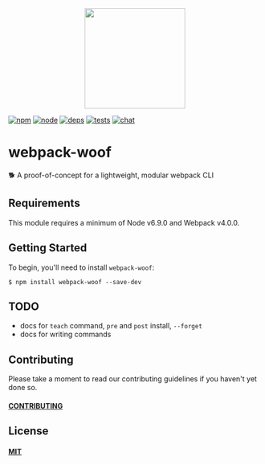 <div align="center">
  <a href="https://github.com/webpack/webpack">
    <img width="200" height="200" src="https://webpack.js.org/assets/icon-square-big.svg">
  </a>
</div>

[![npm][npm]][npm-url]
[![node][node]][node-url]
[![deps][deps]][deps-url]
[![tests][tests]][tests-url]
[![chat][chat]][chat-url]

# webpack-woof

🐕 A proof-of-concept for a lightweight, modular webpack CLI

## Requirements

This module requires a minimum of Node v6.9.0 and Webpack v4.0.0.

## Getting Started

To begin, you'll need to install `webpack-woof`:

```console
$ npm install webpack-woof --save-dev
```

## TODO

- docs for `teach` command, `pre` and `post` install, `--forget`
- docs for writing commands

## Contributing

Please take a moment to read our contributing guidelines if you haven't yet done so.

#### [CONTRIBUTING](./.github/CONTRIBUTING)

## License

#### [MIT](./LICENSE)

[npm]: https://img.shields.io/npm/v/webpack-woof.svg
[npm-url]: https://npmjs.com/package/webpack-woof

[node]: https://img.shields.io/node/v/webpack-woof.svg
[node-url]: https://nodejs.org

[deps]: https://david-dm.org/webpack-contrib/webpack-woof.svg
[deps-url]: https://david-dm.org/webpack-contrib/webpack-woof

[tests]: 	https://img.shields.io/circleci/project/github/webpack-contrib/webpack-woof.svg
[tests-url]: https://circleci.com/gh/webpack-contrib/webpack-woof

[cover]: https://codecov.io/gh/webpack-contrib/webpack-woof/branch/master/graph/badge.svg
[cover-url]: https://codecov.io/gh/webpack-contrib/webpack-woof

[chat]: https://img.shields.io/badge/gitter-webpack%2Fwebpack-brightgreen.svg
[chat-url]: https://gitter.im/webpack/webpack